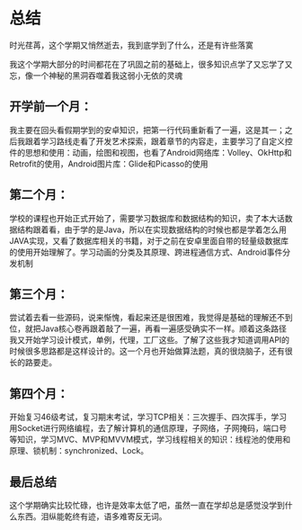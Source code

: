 # 总结

时光荏苒，这个学期又悄然逝去，我到底学到了什么，还是有许些落寞

我这个学期大部分的时间都花在了巩固之前的基础上，很多知识点学了又忘学了又忘，像一个神秘的黑洞吞噬着我这弱小无依的灵魂

## 开学前一个月：

我主要在回头看假期学到的安卓知识，把第一行代码重新看了一遍，这是其一；之后我跟着学习路线走看了开发艺术探索，跟着章节的内容走，主要学习了自定义控件的思想和使用：动画，绘图和视图，也看了Android网络库：Volley、OkHttp和Retrofit的使用，Android图片库：Glide和Picasso的使用

## 第二个月：

学校的课程也开始正式开始了，需要学习数据库和数据结构的知识，卖了本大话数据结构跟着看，由于学的是Java，所以在实现数据结构的时候也都是学着怎么用JAVA实现，又看了数据库相关的书籍，对于之前在安卓里面自带的轻量级数据库的使用开始理解了。学习动画的分类及其原理、跨进程通信方式、Android事件分发机制

## 第三个月：

尝试着去看一些源码，说来惭愧，看起来还是很困难，我觉得是基础的理解还不到位，就把Java核心卷再跟着敲了一遍，再看一遍感受确实不一样。顺着这条路径我又开始学习设计模式，单例，代理，工厂这些。了解了这些我才知道调用API的时候很多思路都是这样设计的。这一个月也开始做算法题，真的很烧脑子，还有很长的路要走。

## 第四个月：

开始复习46级考试，复习期末考试，学习TCP相关：三次握手、四次挥手，学习用Socket进行网络编程，去了解计算机的通信原理，子网络，子网掩码，端口号等知识，学习MVC、MVP和MVVM模式，学习线程相关的知识：线程池的使用和原理、锁机制：synchronized、Lock。

## 最后总结

这个学期确实比较忙碌，也许是效率太低了吧，虽然一直在学却总是感觉没学到什么东西。泪纵能乾终有迹，语多难寄反无词。

